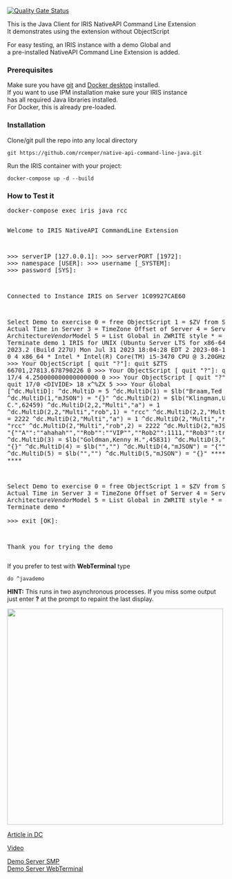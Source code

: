 [![Quality Gate Status](https://community.objectscriptquality.com/api/project_badges/measure?project=intersystems_iris_community%2Fnative-api-command-line-java&metric=alert_status)](https://community.objectscriptquality.com/dashboard?id=intersystems_iris_community%2Fnative-api-command-line-java)

This is the Java Client for IRIS NativeAPI Command Line Extension   
It demonstrates using the extension without ObjectScript   

For easy testing, an IRIS instance with a demo Global and    
a pre-installed NativeAPI Command Line Extension is added. 
### Prerequisites    
Make sure you have [git](https://git-scm.com/book/en/v2/Getting-Started-Installing-Git) and [Docker desktop](https://www.docker.com/products/docker-desktop) installed.  
If you want to use IPM installation make sure your IRIS instance    
has all required Java libraries installed.   
For Docker, this is already pre-loaded.   

### Installation   
Clone/git pull the repo into any local directory  

````    
git https://github.com/rcemper/native-api-command-line-java.git
````    
   
Run the IRIS container with your project:   

````
docker-compose up -d --build    
````
### How to Test it    
<p><pre>docker-compose exec iris java rcc

   Welcome to IRIS NativeAPI CommandLine Extension

\>\>\> serverIP [127.0.0.1]:
\>\>\> serverPORT [1972]:
\>\>\> namespace [USER]:
\>\>\> username [_SYSTEM]:
\>\>\> password [SYS]:

Connected to Instance IRIS on Server 1C09927CAE60    

Select Demo to exercise
 0 = free ObjectScript
 1 = $ZV from Server
 2 = Actual Time in Server
 3 = TimeZone Offset of Server
 4 = Server Architecture*Vendor*Model
 5 = List Global in ZWRITE style
 \* = Terminate demo
1
         IRIS for UNIX (Ubuntu Server LTS for x86-64 Containers) 2023.2 (Build 227U) Mon Jul 31 2023 18:04:28 EDT
2
         2023-08-15 07:42:16
3
         0
4
         x86_64 * Intel * Intel(R) Core(TM) i5-3470 CPU @ 3.20GHz
0
\>\>\> Your ObjectScript [ quit "?"]: quit $ZTS
         66701,27813.678790226
0
\>\>\> Your ObjectScript [ quit "?"]: quit 17/4
         4.250000000000000000
0
\>\>\> Your ObjectScript [ quit "?"]: quit 17/0
         <DIVIDE\> 18 x^%ZX
5
\>\>\> Your Global [^dc.MultiD]:
         ^dc.MultiD  =  5
         ^dc.MultiD(1)  =  $lb("Braam,Ted Q.",51353)
         ^dc.MultiD(1,"mJSON")  =  "{}"
         ^dc.MultiD(2)  =  $lb("Klingman,Uma C.",62459)
         ^dc.MultiD(2,2,"Multi","a")  =  1
         ^dc.MultiD(2,2,"Multi","rob",1)  =  "rcc"
         ^dc.MultiD(2,2,"Multi","rob",2)  =  2222
         ^dc.MultiD(2,"Multi","a")  =  1
         ^dc.MultiD(2,"Multi","rob",1)  =  "rcc"
         ^dc.MultiD(2,"Multi","rob",2)  =  2222
         ^dc.MultiD(2,"mJSON")  =  "{""A"":""ahahah"",""Rob"":""VIP"",""Rob2"":1111,""Rob3"":true}"
         ^dc.MultiD(3)  =  $lb("Goldman,Kenny H.",45831)
         ^dc.MultiD(3,"mJSON")  =  "{}"
         ^dc.MultiD(4)  =  $lb("","")
         ^dc.MultiD(4,"mJSON")  =  "{""rcc"":122}"
         ^dc.MultiD(5)  =  $lb("","")
         ^dc.MultiD(5,"mJSON")  =  "{}"
         **** done ****

Select Demo to exercise
 0 = free ObjectScript
 1 = $ZV from Server
 2 = Actual Time in Server
 3 = TimeZone Offset of Server
 4 = Server Architecture*Vendor*Model
 5 = List Global in ZWRITE style
 \* = Terminate demo
\*      
\>\>\> exit [OK]:

Thank you for trying the demo
</pre></p>

If you prefer to test with **WebTerminal** type
````
do ^javademo
````
**HINT:**
This runs in two asynchronous processes. If you miss some output  
just enter **?** at the prompt to repaint the last display.

<img width="500px" src="https://github.com/rcemper/native-api-command-line-java/assets/146277387/eaadce52-0de8-419c-9548-c5f5126baa15">

[Article in DC](https://community.intersystems.com/post/using-nativeapi-command-line-extension-java)

[Video](https://youtu.be/9fMxDNpUag8)

[Demo Server SMP](https://nacl-jv.demo.community.intersystems.com/csp/sys/UtilHome.csp)    
[Demo Server WebTerminal](https://nacl-jv.community.intersystems.com/terminal/)     
